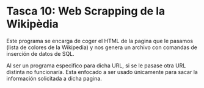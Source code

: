 # Tasca 10: Web Scrapping de la Wikipèdia

Este programa se encarga de coger el HTML de la pagina que le pasamos (lista de colores de la Wikipedia) y nos genera un archivo con comandas de inserción de datos de SQL.

Al ser un programa especifico para dicha URL, si se le pasase otra URL distinta no funcionaría. Esta enfocado a ser usado únicamente para sacar la información solicitada a dicha pagina.
